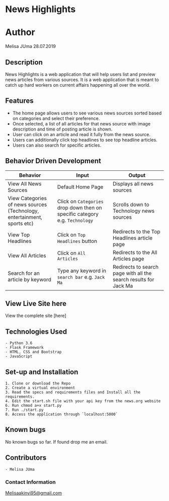 # News Highlights

# Author
Melisa JUma 28.07.2019

## Description

News Highlights is a web application that will help users list and preview news articles from various sources. It is a web application that is meant to catch up hard workers on current affairs happening all over the world.

## Features
- The home page allows users to see various news sources sorted based on categories and select their preference.
- Once selected, a list of all articles for that news source with image description and time of posting article is shown.
- User can click on an article and read it fully from the news source.
- Users can additionally click top headlines to see top headline articles.
- Users can also search for specific articles.

## Behavior Driven Development
| Behavior            | Input                         | Output                        |
| ------------------- | ----------------------------- | ----------------------------- |
| View All News Sources | Default Home Page | Displays all news sources |
| View Categories of news sources<br>(Technology, entertainment, sports etc)| Click on `Categories` drop down then on specific category e.g. `Technology` | Scrolls down to Technology news sources|
|View Top Headlines | Click on `Top Headlines` button | Redirects to the Top Headlines article page  |
| View All Articles | Click on  `All Articles`| Redirects to the All Articles page |
| Search for an article by keyword | Type any keyword in `search bar` e.g. `Jack Ma`| Redirects to search page with all the search results for Jack Ma|

## View Live Site here
View the complete site [here]


## Technologies Used
    - Python 3.6
    - Flask Framework
    - HTML, CSS and Bootstrap
    - JavaScript


## Set-up and Installation
    1. Clone or download the Repo
    2. Create a virtual environment
    3. Read the specs and requirements files and Install all the requirements.
    4. Edit the start.sh file with your api key from the news.org website   
    6. Run chmod a+x start.py
    7. Run ./start.py
    8. Access the application through `localhost:5000`

## Known bugs
No known bugs so far. If found drop me an email.

## Contributors
    - Melisa JUma

### Contact Information
Melisaakinyi95@gmail.com 
